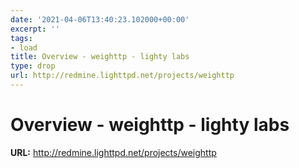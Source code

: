 ```yaml
---
date: '2021-04-06T13:40:23.102000+00:00'
excerpt: ''
tags:
- load
title: Overview - weighttp - lighty labs
type: drop
url: http://redmine.lighttpd.net/projects/weighttp
---
```


# Overview - weighttp - lighty labs

**URL:** http://redmine.lighttpd.net/projects/weighttp
